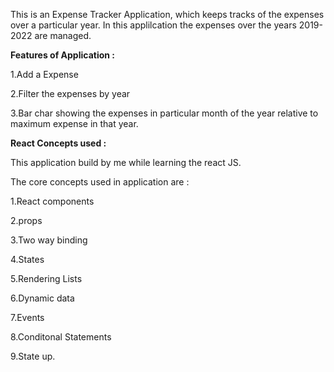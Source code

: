This is an Expense Tracker Application, which keeps tracks of the expenses over a particular year.
In this applilcation the expenses over the years 2019-2022 are managed. 


**Features of Application :**

1.Add a Expense

2.Filter the expenses by year

3.Bar char showing the expenses in particular month of the year relative to maximum expense in that year.


**React Concepts used :** 

This application build by me while learning the react JS.

The core concepts used in application are :

1.React components

2.props

3.Two way binding

4.States

5.Rendering Lists

6.Dynamic data

7.Events

8.Conditonal Statements

9.State up.

